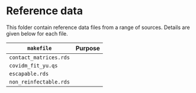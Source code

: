 # Reference data

This folder contain reference data files from a range of sources. Details are given below for each file.

`makefile` | Purpose
---|---
`contact_matrices.rds` |
`covidm_fit_yu.qs` | 
`escapable.rds` | 
`non_reinfectable.rds` | 
